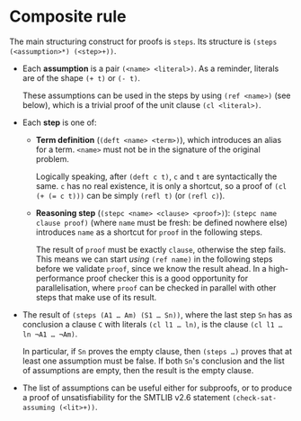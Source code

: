# Composite rule

The main structuring construct for proofs is `steps`. Its structure is
`(steps (<assumption>*) (<step>+))`.

- Each **assumption** is a pair `(<name> <literal>)`.
  As a reminder, literals are of the shape `(+ t)` or `(- t)`.

  These assumptions can be used in the steps by using `(ref <name>)` (see below),
  which is a trivial proof of the unit clause `(cl <literal>)`.
  
- Each **step** is one of:

  * **Term definition** (`(deft <name> <term>)`), which introduces an
    alias for a term. `<name>` must not be in the signature of the original problem.

    Logically speaking, after `(deft c t)`, `c` and `t` are syntactically the
    same. `c` has no real existence, it is only a shortcut, so a proof
    of `(cl (+ (= c t)))` can be simply `(refl t)` (or `(refl c)`).

  * **Reasoning step** (`(stepc <name> <clause> <proof>)`):
    `(stepc name clause proof)` (where `name` must be fresh: be defined nowhere else)
    introduces `name` as a shortcut for `proof` in the following steps.

    The result of `proof` must be exactly `clause`, otherwise the step fails.
    This means we can start _using_ `(ref name)` in the following steps
    before we validate `proof`, since we know the result ahead. In a
    high-performance proof checker this is a good opportunity for parallelisation,
    where `proof` can be checked in parallel with other steps that make use of its
    result.

- The result of `(steps (A1 … Am) (S1 … Sn))`, where the last step
  `Sn` has as conclusion a clause `C` with literals `(cl l1 … ln)`,
  is the clause `(cl l1 … ln ¬A1 … ¬Am)`.

  In particular, if `Sn` proves the empty clause, then `(steps …)` proves
  that at least one assumption must be false. If both `Sn`'s conclusion
  and the list of assumptions are empty, then
  the result is the empty clause.

- The list of assumptions can be useful either for subproofs,
  or to produce a proof of unsatisfiability for
  the SMTLIB v2.6 statement `(check-sat-assuming (<lit>+))`.


